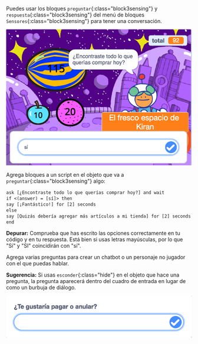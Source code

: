 
Puedes usar los bloques `preguntar`{:class="block3sensing"} y `respuesta`{:class="block3sensing"} del menú de bloques `Sensores`{:class="block3sensing"} para tener una conversación.

![Diálogo del bloque preguntar con un sí como entrada](images/ask-answer.png)

Agrega bloques a un script en el objeto que va a `preguntar`{:class="block3sensing"} algo:

```blocks3
ask [¿Encontraste todo lo que querías comprar hoy?] and wait
if <(answer) = [sí]> then
say [¡Fantástico!] for [2] seconds
else
say [Quizás debería agregar más artículos a mi tienda] for [2] seconds
end
```

**Depurar:** Comprueba que has escrito las opciones correctamente en tu código y en tu respuesta. Está bien si usas letras mayúsculas, por lo que "Sí" y "SI" coincidirán con "sí".

Agrega varias preguntas para crear un chatbot o un personaje no jugador con el que puedas hablar.

**Sugerencia:** Si usas `esconder`{:class="hide"} en el objeto que hace una pregunta, la pregunta aparecerá dentro del cuadro de entrada en lugar de como un burbuja de diálogo.

![Diálogo del bloque preguntar con una pregunta dentro](images/ask-hidden-sprite.png)


